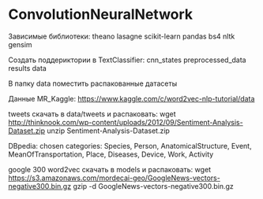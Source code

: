 # ConvolutionNeuralNetwork

Зависимые библиотеки:
theano
lasagne
scikit-learn
pandas
bs4
nltk
gensim

Создать поддериктории в TextClassifier:
cnn_states
preprocessed_data
results
data

В папку data поместить распакованные датасеты


Данные MR_Kaggle:
https://www.kaggle.com/c/word2vec-nlp-tutorial/data

tweets скачать в data/tweets и распаковать:
wget http://thinknook.com/wp-content/uploads/2012/09/Sentiment-Analysis-Dataset.zip
unzip Sentiment-Analysis-Dataset.zip

DBpedia:
chosen categories:
Species, Person, AnatomicalStructure, Event, MeanOfTransportation, Place, Diseases, Device, Work, Activity

google 300 word2vec скачать в models и распаковать:
wget https://s3.amazonaws.com/mordecai-geo/GoogleNews-vectors-negative300.bin.gz
gzip -d GoogleNews-vectors-negative300.bin.gz